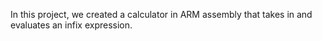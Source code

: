 In this project, we created a calculator in ARM assembly that takes in and evaluates an infix expression.
